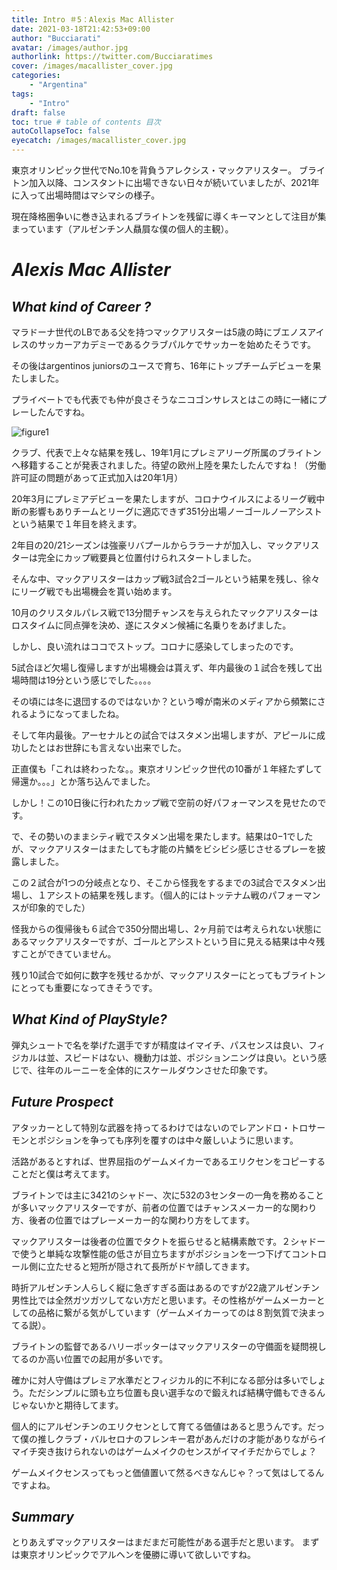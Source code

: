```yaml
---
title: Intro ＃5：Alexis Mac Allister
date: 2021-03-18T21:42:53+09:00
author: "Bucciarati"
avatar: /images/author.jpg
authorlink: https://twitter.com/Bucciaratimes
cover: /images/macallister_cover.jpg
categories:
    - "Argentina"
tags: 
    - "Intro"
draft: false
toc: true # table of contents 目次
autoCollapseToc: false
eyecatch: /images/macallister_cover.jpg
---
```


東京オリンピック世代でNo.10を背負うアレクシス・マックアリスター。
ブライトン加入以降、コンスタントに出場できない日々が続いていましたが、2021年に入って出場時間はマシマシの様子。

現在降格圏争いに巻き込まれるブライトンを残留に導くキーマンとして注目が集まっています（アルゼンチン人贔屓な僕の個人的主観）。

# _Alexis Mac Allister_

## _What kind of Career ?_

マラドーナ世代のLBである父を持つマックアリスターは5歳の時にブエノスアイレスのサッカーアカデミーであるクラブパルケでサッカーを始めたそうです。

その後はargentinos juniorsのユースで育ち、16年にトップチームデビューを果たしました。

プライベートでも代表でも仲が良さそうなニコゴンサレスとはこの時に一緒にプレーしたんですね。

![figure1](/images/macnico.jpeg)

クラブ、代表で上々な結果を残し、19年1月にプレミアリーグ所属のブライトンへ移籍することが発表されました。待望の欧州上陸を果たしたんですね！（労働許可証の問題があって正式加入は20年1月）

20年3月にプレミアデビューを果たしますが、コロナウイルスによるリーグ戦中断の影響もありチームとリーグに適応できず351分出場ノーゴールノーアシストという結果で１年目を終えます。

2年目の20/21シーズンは強豪リバプールからララーナが加入し、マックアリスターは完全にカップ戦要員と位置付けられスタートしました。

そんな中、マックアリスターはカップ戦3試合2ゴールという結果を残し、徐々にリーグ戦でも出場機会を貰い始めます。

10月のクリスタルパレス戦で13分間チャンスを与えられたマックアリスターはロスタイムに同点弾を決め、遂にスタメン候補に名乗りをあげました。

しかし、良い流れはココでストップ。コロナに感染してしまったのです。

5試合ほど欠場し復帰しますが出場機会は貰えず、年内最後の１試合を残して出場時間は19分という感じでした。。。。

その頃には冬に退団するのではないか？という噂が南米のメディアから頻繁にされるようになってましたね。

そして年内最後。アーセナルとの試合ではスタメン出場しますが、アピールに成功したとはお世辞にも言えない出来でした。

正直僕も「これは終わったな。。東京オリンピック世代の10番が１年経たずして帰還か。。。」とか落ち込んでました。

しかし！この10日後に行われたカップ戦で空前の好パフォーマンスを見せたのです。

で、その勢いのままシティ戦でスタメン出場を果たします。結果は0−1でしたが、マックアリスターはまたしても才能の片鱗をビシビシ感じさせるプレーを披露しました。

この２試合が1つの分岐点となり、そこから怪我をするまでの3試合でスタメン出場し、１アシストの結果を残します。（個人的にはトッテナム戦のパフォーマンスが印象的でした）

怪我からの復帰後も６試合で350分間出場し、2ヶ月前では考えられない状態にあるマックアリスターですが、ゴールとアシストという目に見える結果は中々残すことができていません。

残り10試合で如何に数字を残せるかが、マックアリスターにとってもブライトンにとっても重要になってきそうです。

## _What Kind of PlayStyle?_

弾丸シュートで名を挙げた選手ですが精度はイマイチ、パスセンスは良い、フィジカルは並、スピードはない、機動力は並、ポジションニングは良い。という感じで、往年のルーニーを全体的にスケールダウンさせた印象です。

## _Future Prospect_

アタッカーとして特別な武器を持ってるわけではないのでレアンドロ・トロサーモンとポジションを争っても序列を覆すのは中々厳しいように思います。

活路があるとすれば、世界屈指のゲームメイカーであるエリクセンをコピーすることだと僕は考えてます。

ブライトンでは主に3421のシャドー、次に532の3センターの一角を務めることが多いマックアリスターですが、前者の位置ではチャンスメーカー的な関わり方、後者の位置ではプレーメーカー的な関わり方をしてます。

マックアリスターは後者の位置でタクトを振らせると結構素敵です。２シャドーで使うと単純な攻撃性能の低さが目立ちますがポジションを一つ下げてコントロール側に立たせると短所が隠されて長所がドヤ顔してきます。

時折アルゼンチン人らしく縦に急ぎすぎる面はあるのですが22歳アルゼンチン男性比では全然ガツガツしてない方だと思います。その性格がゲームメーカーとしての品格に繋がる気がしています（ゲームメイカーってのは８割気質で決まってる説）。

ブライトンの監督であるハリーポッターはマックアリスターの守備面を疑問視してるのか高い位置での起用が多いです。

確かに対人守備はプレミア水準だとフィジカル的に不利になる部分は多いでしょう。ただシンプルに頭も立ち位置も良い選手なので鍛えれば結構守備もできるんじゃないかと期待してます。

個人的にアルゼンチンのエリクセンとして育てる価値はあると思うんです。だって僕の推しクラブ・バルセロナのフレンキー君があんだけの才能がありながらイマイチ突き抜けられないのはゲームメイクのセンスがイマイチだからでしょ？

ゲームメイクセンスってもっと価値置いて然るべきなんじゃ？って気はしてるんですよね。

## _Summary_

とりあえずマックアリスターはまだまだ可能性がある選手だと思います。
まずは東京オリンピックでアルヘンを優勝に導いて欲しいですね。
